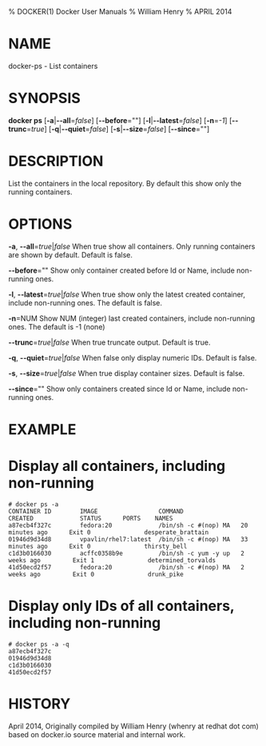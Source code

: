 % DOCKER(1) Docker User Manuals
% William Henry
% APRIL 2014
# NAME
docker-ps - List containers

# SYNOPSIS
**docker ps** [**-a**|**--all**=*false*] [**--before**=""]
[**-l**|**--latest**=*false*] [**-n**=*-1*] [**--trunc**=*true*]
[**-q**|**--quiet**=*false*] [**-s**|**--size**=*false*]
[**--since**=""]

# DESCRIPTION

List the containers in the local repository. By default this show only
the running containers.

# OPTIONS

**-a**, **--all**=*true*|*false*
   When true show all containers. Only running containers are shown by
default. Default is false.

**--before**=""
   Show only container created before Id or Name, include non-running
ones.

**-l**, **--latest**=*true*|*false*
   When true show only the latest created container, include non-running
ones. The default is false.

**-n**=NUM
   Show NUM (integer) last created containers, include non-running ones.
The default is -1 (none)

**--trunc**=*true*|*false*
   When true truncate output. Default is true.

**-q**, **--quiet**=*true*|*false*
   When false only display numeric IDs. Default is false.

**-s**, **--size**=*true*|*false*
   When true display container sizes. Default is false.

**--since**=""
   Show only containers created since Id or Name, include non-running ones.

# EXAMPLE
# Display all containers, including non-running

    # docker ps -a
    CONTAINER ID        IMAGE                 COMMAND                CREATED             STATUS      PORTS    NAMES
    a87ecb4f327c        fedora:20             /bin/sh -c #(nop) MA   20 minutes ago      Exit 0               desperate_brattain
    01946d9d34d8        vpavlin/rhel7:latest  /bin/sh -c #(nop) MA   33 minutes ago      Exit 0               thirsty_bell
    c1d3b0166030        acffc0358b9e          /bin/sh -c yum -y up   2 weeks ago         Exit 1               determined_torvalds
    41d50ecd2f57        fedora:20             /bin/sh -c #(nop) MA   2 weeks ago         Exit 0               drunk_pike

# Display only IDs of all containers, including non-running

    # docker ps -a -q
    a87ecb4f327c
    01946d9d34d8
    c1d3b0166030
    41d50ecd2f57

# HISTORY
April 2014, Originally compiled by William Henry (whenry at redhat dot com)
based on docker.io source material and internal work.
